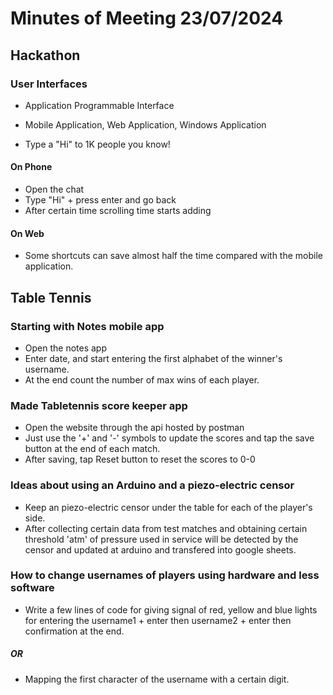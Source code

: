 # Minutes of Meeting 23/07/2024

## Hackathon

### User Interfaces

- Application Programmable Interface
- Mobile Application, Web Application, Windows Application

- Type a "Hi" to 1K people you know!

#### On Phone
- Open the chat 
- Type "Hi" + press enter and go back
- After certain time scrolling time starts adding

#### On Web
- Some shortcuts can save almost half the time compared with the mobile application.

## Table Tennis

### Starting with Notes mobile app
- Open the notes app
- Enter date, and start entering the first alphabet of the winner's username.
- At the end count the number of max wins of each player.

### Made Tabletennis score keeper app
- Open the website through the api hosted by postman
- Just use the '+' and '-' symbols to update the scores and tap the save button at the end of each match.
- After saving, tap Reset button to reset the scores to 0-0

### Ideas about using an Arduino and a piezo-electric censor

- Keep an piezo-electric censor under the table for each of the player's side.
- After collecting certain data from test matches and obtaining certain threshold 'atm' of pressure used in service will be detected by the censor and updated at arduino and transfered into google sheets.

### How to change usernames of players using hardware and less software

- Write a few lines of code for giving signal of red, yellow and blue lights for entering the username1 + enter then username2 + enter then confirmation at the end.

##### OR

- Mapping the first character of the username with a certain digit.